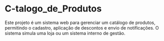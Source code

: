 # C-talogo_de_Produtos
Este projeto é um sistema web para gerenciar um catálogo de produtos, permitindo o cadastro, aplicação de descontos e envio de notificações. O sistema simula uma loja ou um sistema interno de gestão.
